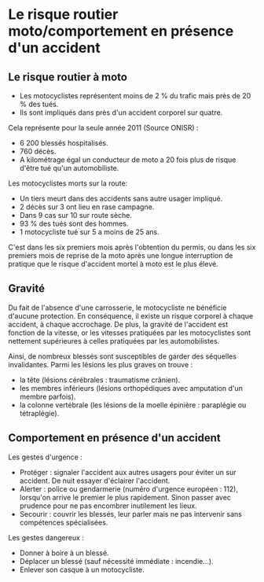# Le risque routier moto/comportement en présence d'un accident

## Le risque routier à moto

- Les motocyclistes représentent moins de 2 % du trafic mais près de 20 % des tués.
- Ils sont impliqués dans près d'un accident corporel sur quatre.

Cela représente pour la seule année 2011 (Source ONISR) :

- 6 200 blessés hospitalisés.
- 760 décès.
- A kilométrage égal un conducteur de moto a 20 fois plus de risque d'être tué qu'un automobiliste.

Les motocyclistes morts sur la route:

- Un tiers meurt dans des accidents sans autre usager impliqué.
- 2 décès sur 3 ont lieu en rase campagne.
- Dans 9 cas sur 10 sur route sèche.
- 93 % des tués sont des hommes.
- 1 motocycliste tué sur 5 a moins de 25 ans.

C'est dans les six premiers mois après l'obtention du permis, ou dans les six premiers mois de reprise de la moto après une longue interruption de pratique que le risque d'accident mortel à moto est le plus élevé.

## Gravité

Du fait de l'absence d'une carrosserie, le motocycliste ne bénéficie d'aucune protection. En conséquence, il existe un risque corporel à chaque accident, à chaque accrochage. De plus, la gravité de l'accident est fonction de la vitesse, or les vitesses pratiquées par les motocyclistes sont nettement supérieures à celles pratiquées par les automobilistes.

Ainsi, de nombreux blessés sont susceptibles de garder des séquelles invalidantes. Parmi les lésions les plus graves on trouve :

- la tête (lésions cérébrales : traumatisme crânien).
- les membres inférieurs (lésions orthopédiques avec amputation d'un membre parfois).
- la colonne vertébrale (les lésions de la moelle épinière : paraplégie ou tétraplégie).

## Comportement en présence d'un accident

Les gestes d'urgence :

- Protéger : signaler l'accident aux autres usagers pour éviter un sur accident. De nuit essayer d'éclairer l'accident.
- Alerter : police ou gendarmerie (numéro d'urgence européen : 112), lorsqu'on arrive le premier le plus rapidement. Sinon passer avec prudence pour ne pas encombrer inutilement les lieux.
- Secourir : couvrir les blessés, leur parler mais ne pas intervenir sans compétences spécialisées.

Les gestes dangereux :

- Donner à boire à un blessé.
- Déplacer un blessé (sauf nécessité immédiate : incendie...).
- Enlever son casque à un motocycliste.
